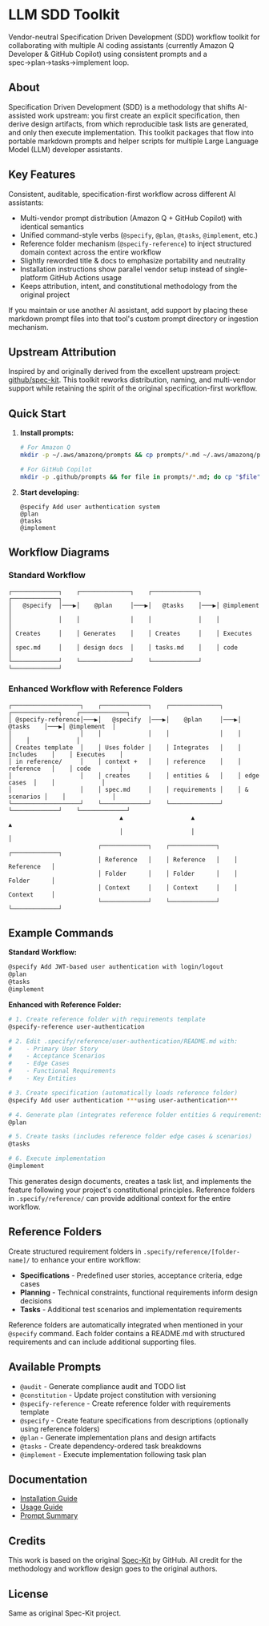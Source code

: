 # LLM SDD Toolkit

Vendor-neutral Specification Driven Development (SDD) workflow toolkit for collaborating with multiple AI coding assistants (currently Amazon Q Developer & GitHub Copilot) using consistent prompts and a spec→plan→tasks→implement loop.

## About

Specification Driven Development (SDD) is a methodology that shifts AI-assisted work upstream: you first create an explicit specification, then derive design artifacts, from which reproducible task lists are generated, and only then execute implementation. This toolkit packages that flow into portable markdown prompts and helper scripts for multiple Large Language Model (LLM) developer assistants.

## Key Features

Consistent, auditable, specification-first workflow across different AI assistants:

- Multi-vendor prompt distribution (Amazon Q + GitHub Copilot) with identical semantics
- Unified command-style verbs (`@specify`, `@plan`, `@tasks`, `@implement`, etc.)
- Reference folder mechanism (`@specify-reference`) to inject structured domain context across the entire workflow
- Slightly reworded title & docs to emphasize portability and neutrality
- Installation instructions show parallel vendor setup instead of single-platform GitHub Actions usage
- Keeps attribution, intent, and constitutional methodology from the original project

If you maintain or use another AI assistant, add support by placing these markdown prompt files into that tool's custom prompt directory or ingestion mechanism.

## Upstream Attribution

Inspired by and originally derived from the excellent upstream project: [github/spec-kit](https://github.com/github/spec-kit). This toolkit reworks distribution, naming, and multi-vendor support while retaining the spirit of the original specification-first workflow.

## Quick Start

1. **Install prompts:**

   ```bash
   # For Amazon Q
   mkdir -p ~/.aws/amazonq/prompts && cp prompts/*.md ~/.aws/amazonq/prompts/

   # For GitHub Copilot
   mkdir -p .github/prompts && for file in prompts/*.md; do cp "$file" .github/prompts/"$(basename "$file" .md).prompt.md"; done
   ```

2. **Start developing:**
   ```
   @specify Add user authentication system
   @plan
   @tasks
   @implement
   ```

## Workflow Diagrams

### Standard Workflow

```
┌─────────────┐    ┌──────────────┐    ┌─────────────┐    ┌─────────────┐
│   @specify  │───▶│    @plan     │───▶│   @tasks    │───▶│ @implement  │
│             │    │              │    │             │    │             │
│ Creates     │    │ Generates    │    │ Creates     │    │ Executes    │
│ spec.md     │    │ design docs  │    │ tasks.md    │    │ code        │
└─────────────┘    └──────────────┘    └─────────────┘    └─────────────┘
```

### Enhanced Workflow with Reference Folders

```
┌───────────────────┐    ┌─────────────┐    ┌──────────────┐    ┌─────────────┐    ┌─────────────┐
│ @specify-reference│───▶│   @specify  │───▶│    @plan     │───▶│   @tasks    │───▶│ @implement  │
│                   │    │             │    │              │    │             │    │             │
│ Creates template  │    │ Uses folder │    │ Integrates   │    │ Includes    │    │ Executes    │
│ in reference/     │    │ context +   │    │ reference    │    │ reference   │    │ code        │
│                   │    │ creates     │    │ entities &   │    │ edge cases  │    │             │
│                   │    │ spec.md     │    │ requirements │    │ & scenarios │    │             │
└───────────────────┘    └─────────────┘    └──────────────┘    └─────────────┘    └─────────────┘
                               ▲                   ▲                   ▲
                               │                   │                   │
                         ┌─────────────┐    ┌─────────────┐    ┌─────────────┐
                         │ Reference   │    │ Reference   │    │ Reference   │
                         │ Folder      │    │ Folder      │    │ Folder      │
                         │ Context     │    │ Context     │    │ Context     │
                         └─────────────┘    └─────────────┘    └─────────────┘
```

## Example Commands

**Standard Workflow:**

```bash
@specify Add JWT-based user authentication with login/logout
@plan
@tasks
@implement
```

**Enhanced with Reference Folder:**

```bash
# 1. Create reference folder with requirements template
@specify-reference user-authentication

# 2. Edit .specify/reference/user-authentication/README.md with:
#    - Primary User Story
#    - Acceptance Scenarios
#    - Edge Cases
#    - Functional Requirements
#    - Key Entities

# 3. Create specification (automatically loads reference folder)
@specify Add user authentication ***using user-authentication***

# 4. Generate plan (integrates reference folder entities & requirements)
@plan

# 5. Create tasks (includes reference folder edge cases & scenarios)
@tasks

# 6. Execute implementation
@implement
```

This generates design documents, creates a task list, and implements the feature following your project's constitutional principles. Reference folders in `.specify/reference/` can provide additional context for the entire workflow.

## Reference Folders

Create structured requirement folders in `.specify/reference/[folder-name]/` to enhance your entire workflow:

- **Specifications** - Predefined user stories, acceptance criteria, edge cases
- **Planning** - Technical constraints, functional requirements inform design decisions
- **Tasks** - Additional test scenarios and implementation requirements

Reference folders are automatically integrated when mentioned in your `@specify` command. Each folder contains a README.md with structured requirements and can include additional supporting files.

## Available Prompts

- `@audit` - Generate compliance audit and TODO list
- `@constitution` - Update project constitution with versioning
- `@specify-reference` - Create reference folder with requirements template
- `@specify` - Create feature specifications from descriptions (optionally using reference folders)
- `@plan` - Generate implementation plans and design artifacts
- `@tasks` - Create dependency-ordered task breakdowns
- `@implement` - Execute implementation following task plan

## Documentation

- [Installation Guide](./INSTALL.md)
- [Usage Guide](./AMAZONQ_PROMPTS_HOWTO.md)
- [Prompt Summary](./AMAZONQ_PROMPTS_SUMMARY.md)

## Credits

This work is based on the original [Spec-Kit](https://github.com/github/spec-kit) by GitHub. All credit for the methodology and workflow design goes to the original authors.

## License

Same as original Spec-Kit project.
